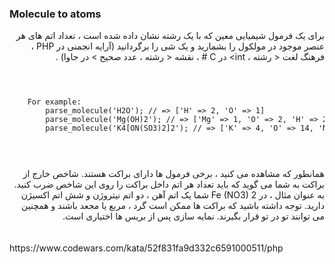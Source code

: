 <h3>Molecule to atoms</h3>
<div dir="rtl">
برای یک فرمول شیمیایی معین که با یک رشته نشان داده شده است ، تعداد اتم های هر عنصر موجود در مولکول را بشمارید و یک شی را برگردانید (آرایه انجمنی در PHP ، فرهنگ لغت < رشته ، int> در C # ، نقشه < رشته ، عدد صحیح > در جاوا) .
<br>

<br>

</div>
<code>
    <pre>
    For example:
        parse_molecule('H2O'); // => ['H' => 2, 'O' => 1]
        parse_molecule('Mg(OH)2'); // => ['Mg' => 1, 'O' => 2, 'H' => 2]
        parse_molecule('K4[ON(SO3)2]2'); // => ['K' => 4, 'O' => 14, 'N' => 2, 'S' => 4]
    </pre>
</code>

<br>
<div dir="rtl">
همانطور که مشاهده می کنید ، برخی فرمول ها دارای براکت هستند. شاخص خارج از براکت به شما می گوید که باید تعداد هر اتم داخل براکت را روی این شاخص ضرب کنید. به عنوان مثال ، در Fe (NO3) 2 شما یک اتم آهن ، دو اتم نیتروژن و شش اتم اکسیژن دارید. توجه داشته باشید که براکت ها ممکن است گرد ، مربع یا مجعد باشند و همچنین می توانند تو در تو قرار بگیرند. نمایه سازی پس از بریس ها اختیاری است.
</div>
<br>
<br>
https://www.codewars.com/kata/52f831fa9d332c6591000511/php